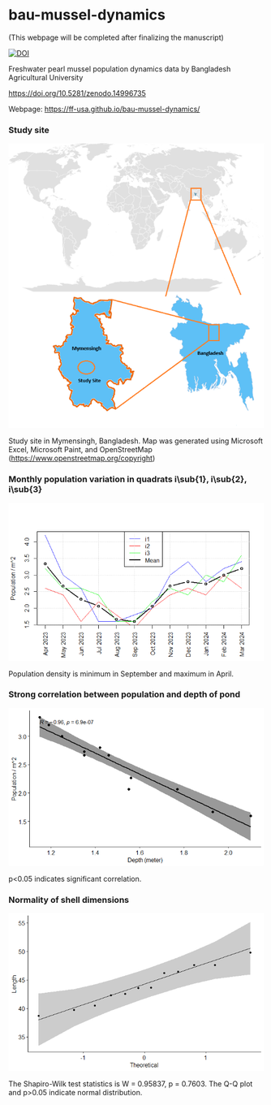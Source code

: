 # bau-mussel-dynamics

(This webpage will be completed after finalizing the manuscript)

[![DOI](https://zenodo.org/badge/DOI/10.5281/zenodo.14996735.svg)](https://doi.org/10.5281/zenodo.14996735)

Freshwater pearl mussel population dynamics data by Bangladesh Agricultural University

https://doi.org/10.5281/zenodo.14996735

Webpage: https://ff-usa.github.io/bau-mussel-dynamics/

### Study site

![](canvas_6.5x8_annot.png)

Study site in Mymensingh, Bangladesh. Map was generated using Microsoft Excel, Microsoft Paint, and OpenStreetMap (https://www.openstreetmap.org/copyright)


### Monthly population variation in quadrats i\sub{1}, i\sub{2}, i\sub{3}

![](population.png)

Population density is minimum in September and maximum in April.

### Strong correlation between population and depth of pond

![](corr_population_depth.png)

p<0.05 indicates significant correlation.

### Normality of shell dimensions

![](qqplot_length.png)

The Shapiro-Wilk test statistics is W = 0.95837, p = 0.7603. The Q-Q plot and p>0.05 indicate normal distribution.

